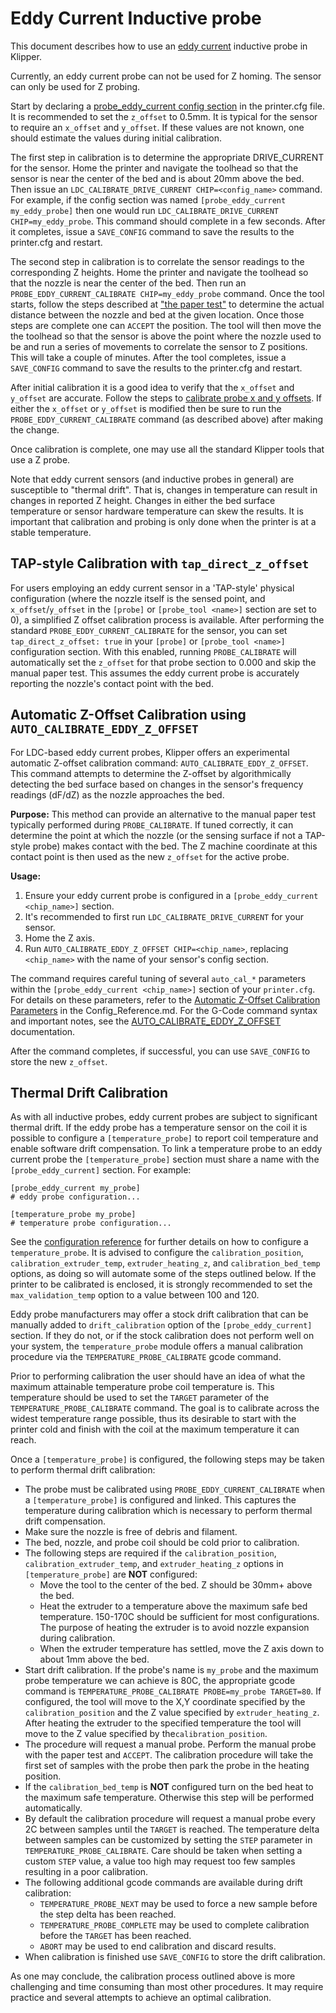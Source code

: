 # Eddy Current Inductive probe

This document describes how to use an
[eddy current](https://en.wikipedia.org/wiki/Eddy_current) inductive
probe in Klipper.

Currently, an eddy current probe can not be used for Z homing. The
sensor can only be used for Z probing.

Start by declaring a
[probe_eddy_current config section](Config_Reference.md#probe_eddy_current)
in the printer.cfg file. It is recommended to set the `z_offset` to
0.5mm. It is typical for the sensor to require an `x_offset` and
`y_offset`. If these values are not known, one should estimate the
values during initial calibration.

The first step in calibration is to determine the appropriate
DRIVE_CURRENT for the sensor. Home the printer and navigate the
toolhead so that the sensor is near the center of the bed and is about
20mm above the bed. Then issue an `LDC_CALIBRATE_DRIVE_CURRENT
CHIP=<config_name>` command. For example, if the config section was
named `[probe_eddy_current my_eddy_probe]` then one would run
`LDC_CALIBRATE_DRIVE_CURRENT CHIP=my_eddy_probe`. This command should
complete in a few seconds.  After it completes, issue a `SAVE_CONFIG`
command to save the results to the printer.cfg and restart.

The second step in calibration is to correlate the sensor readings to
the corresponding Z heights. Home the printer and navigate the
toolhead so that the nozzle is near the center of the bed. Then run an
`PROBE_EDDY_CURRENT_CALIBRATE CHIP=my_eddy_probe` command. Once the
tool starts, follow the steps described at
["the paper test"](Bed_Level.md#the-paper-test) to determine the
actual distance between the nozzle and bed at the given location. Once
those steps are complete one can `ACCEPT` the position. The tool will
then move the the toolhead so that the sensor is above the point where
the nozzle used to be and run a series of movements to correlate the
sensor to Z positions. This will take a couple of minutes. After the
tool completes, issue a `SAVE_CONFIG` command to save the results to
the printer.cfg and restart.

After initial calibration it is a good idea to verify that the
`x_offset` and `y_offset` are accurate. Follow the steps to
[calibrate probe x and y offsets](Probe_Calibrate.md#calibrating-probe-x-and-y-offsets).
If either the `x_offset` or `y_offset` is modified then be sure to run
the `PROBE_EDDY_CURRENT_CALIBRATE` command (as described above) after
making the change.

Once calibration is complete, one may use all the standard Klipper
tools that use a Z probe.

Note that eddy current sensors (and inductive probes in general) are
susceptible to "thermal drift". That is, changes in temperature can
result in changes in reported Z height. Changes in either the bed
surface temperature or sensor hardware temperature can skew the
results. It is important that calibration and probing is only done
when the printer is at a stable temperature.

## TAP-style Calibration with `tap_direct_z_offset`

For users employing an eddy current sensor in a 'TAP-style' physical
configuration (where the nozzle itself is the sensed point, and
`x_offset`/`y_offset` in the `[probe]` or `[probe_tool <name>]` section
are set to 0), a simplified Z offset calibration process is available.
After performing the standard `PROBE_EDDY_CURRENT_CALIBRATE` for the
sensor, you can set `tap_direct_z_offset: true` in your `[probe]` or
`[probe_tool <name>]` configuration section. With this enabled, running
`PROBE_CALIBRATE` will automatically set the `z_offset` for that probe
section to 0.000 and skip the manual paper test. This assumes the eddy
current probe is accurately reporting the nozzle's contact point with
the bed.

## Automatic Z-Offset Calibration using `AUTO_CALIBRATE_EDDY_Z_OFFSET`

For LDC-based eddy current probes, Klipper offers an experimental automatic
Z-offset calibration command: `AUTO_CALIBRATE_EDDY_Z_OFFSET`. This command
attempts to determine the Z-offset by algorithmically detecting the bed
surface based on changes in the sensor's frequency readings (dF/dZ) as the
nozzle approaches the bed.

**Purpose:**
This method can provide an alternative to the manual paper test typically
performed during `PROBE_CALIBRATE`. If tuned correctly, it can determine the
point at which the nozzle (or the sensing surface if not a TAP-style probe)
makes contact with the bed. The Z machine coordinate at this contact point
is then used as the new `z_offset` for the active probe.

**Usage:**
1. Ensure your eddy current probe is configured in a
   `[probe_eddy_current <chip_name>]` section.
2. It's recommended to first run `LDC_CALIBRATE_DRIVE_CURRENT` for your
   sensor.
3. Home the Z axis.
4. Run `AUTO_CALIBRATE_EDDY_Z_OFFSET CHIP=<chip_name>`, replacing
   `<chip_name>` with the name of your sensor's config section.

The command requires careful tuning of several `auto_cal_*` parameters
within the `[probe_eddy_current <chip_name>]` section of your
`printer.cfg`. For details on these parameters, refer to the
[Automatic Z-Offset Calibration Parameters](Config_Reference.md#automatic-z-offset-calibration-parameters-auto_calibrate_eddy_z_offset)
in the Config_Reference.md. For the G-Code command syntax and important
notes, see the [AUTO_CALIBRATE_EDDY_Z_OFFSET](G-Codes.md#auto_calibrate_eddy_z_offset)
documentation.

After the command completes, if successful, you can use `SAVE_CONFIG`
to store the new `z_offset`.

## Thermal Drift Calibration

As with all inductive probes, eddy current probes are subject to
significant thermal drift.  If the eddy probe has a temperature
sensor on the coil it is possible to configure a `[temperature_probe]`
to report coil temperature and enable software drift compensation. To
link a temperature probe to an eddy current probe the
`[temperature_probe]` section must share a name with the
`[probe_eddy_current]` section.  For example:

```
[probe_eddy_current my_probe]
# eddy probe configuration...

[temperature_probe my_probe]
# temperature probe configuration...
```

See the [configuration reference](Config_Reference.md#temperature_probe)
for further details on how to configure a `temperature_probe`.  It is
advised to configure the `calibration_position`,
`calibration_extruder_temp`, `extruder_heating_z`, and
`calibration_bed_temp` options, as doing so will automate some of the
steps outlined below.  If the printer to be calibrated is enclosed, it
is strongly recommended to set the `max_validation_temp` option to a value
between 100 and 120.

Eddy probe manufacturers may offer a stock drift calibration that can be
manually added to `drift_calibration` option of the `[probe_eddy_current]`
section. If they do not, or if the stock calibration does not perform well on
your system, the `temperature_probe` module offers a manual calibration
procedure via the `TEMPERATURE_PROBE_CALIBRATE` gcode command.

Prior to performing calibration the user should have an idea of what the
maximum attainable temperature probe coil temperature is.  This temperature
should be used to set the `TARGET` parameter of the
`TEMPERATURE_PROBE_CALIBRATE` command.  The goal is to calibrate across the
widest temperature range possible, thus its desirable to start with the printer
cold and finish with the coil at the maximum temperature it can reach.

Once a `[temperature_probe]` is configured, the following steps may be taken
to perform thermal drift calibration:

- The probe must be calibrated using `PROBE_EDDY_CURRENT_CALIBRATE`
  when a `[temperature_probe]` is configured and linked.  This captures
  the temperature during calibration which is necessary to perform
  thermal drift compensation.
- Make sure the nozzle is free of debris and filament.
- The bed, nozzle, and probe coil should be cold prior to calibration.
- The following steps are required if the `calibration_position`,
  `calibration_extruder_temp`, and `extruder_heating_z` options in
  `[temperature_probe]` are **NOT** configured:
  - Move the tool to the center of the bed.  Z should be 30mm+ above the bed.
  - Heat the extruder to a temperature above the maximum safe bed temperature.
    150-170C should be sufficient for most configurations.  The purpose of
    heating the extruder is to avoid nozzle expansion during calibration.
  - When the extruder temperature has settled, move the Z axis down to about 1mm
    above the bed.
- Start drift calibration.  If the probe's name is `my_probe` and the maximum
  probe temperature we can achieve is 80C, the appropriate gcode command is
  `TEMPERATURE_PROBE_CALIBRATE PROBE=my_probe TARGET=80`.  If configured, the
  tool will move to the X,Y coordinate specified by the `calibration_position`
  and the Z value specified by `extruder_heating_z`.  After heating the extruder
  to the specified temperature the tool will move to the Z value specified
  by the`calibration_position`.
- The procedure will request a manual probe.  Perform the manual probe with
  the paper test and `ACCEPT`.  The calibration procedure will take the first
  set of samples with the probe then park the probe in the heating position.
- If the `calibration_bed_temp` is **NOT** configured turn on the bed heat
  to the maximum safe temperature.  Otherwise this step will be performed
  automatically.
- By default the calibration procedure will request a manual probe every
  2C between samples until the `TARGET` is reached.  The temperature delta
  between samples can be customized by setting the `STEP` parameter in
  `TEMPERATURE_PROBE_CALIBRATE`.  Care should be taken when setting a custom
  `STEP` value, a value too high may request too few samples resulting in
  a poor calibration.
- The following additional gcode commands are available during drift
  calibration:
  - `TEMPERATURE_PROBE_NEXT` may be used to force a new sample before the step
    delta has been reached.
  - `TEMPERATURE_PROBE_COMPLETE` may be used to complete calibration before the
    `TARGET` has been reached.
  - `ABORT` may be used to end calibration and discard results.
- When calibration is finished use `SAVE_CONFIG` to store the drift
  calibration.

As one may conclude, the calibration process outlined above is more challenging
and time consuming than most other procedures.  It may require practice and several attempts to achieve an optimal calibration.
